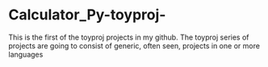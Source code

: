 # Calculator_Py-toyproj-
This is the first of the toyproj projects in my github. The toyproj series of projects are going to consist of generic, often seen, projects in one or more languages
